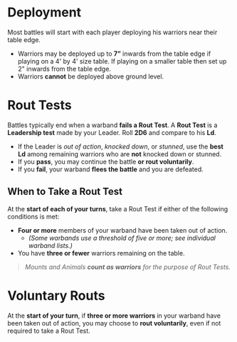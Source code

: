 # Deployment
Most battles will start with each player deploying his warriors near their table edge.
- Warriors may be deployed up to **7”** inwards from the table edge if playing on a 4' by 4' size table. If playing on a smaller table then set up 2" inwards from the table edge.
- Warriors **cannot** be deployed above ground level.
# Rout Tests
Battles typically end when a warband **fails a Rout Test**.
A **Rout Test** is a **Leadership test** made by your Leader. Roll **2D6** and compare to his **Ld**.
- If the Leader is _out of action_, _knocked down_, or _stunned_, use the **best Ld** among remaining warriors who are **not** knocked down or stunned.
- If you **pass**, you may continue the battle **or rout voluntarily**.
- If you **fail**, your warband **flees the battle** and you are defeated.
## When to Take a Rout Test
At the **start of each of your turns**, take a Rout Test if either of the following conditions is met:
- **Four or more** members of your warband have been taken out of action.
   - _(Some warbands use a threshold of five or more; see individual warband lists.)_
- You have **three or fewer** warriors remaining on the table.
> _Mounts and Animals **count as warriors** for the purpose of Rout Tests._
# Voluntary Routs
At the **start of your turn**, if **three or more warriors** in your warband have been taken out of action, you may choose to **rout voluntarily**, even if not required to take a Rout Test.